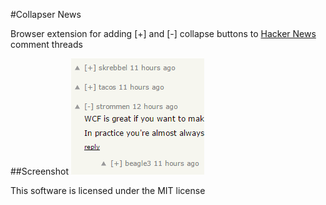 #Collapser News

Browser extension for adding [+] and [-] collapse buttons to [Hacker News](http://news.ycombinator.com/) comment threads

##Screenshot
![Collapser News](/res/screenshot.png)

This software is licensed under the MIT license